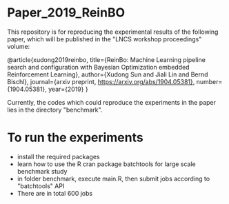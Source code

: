 # Paper_2019_ReinBO
This repository is for reproducing the experimental results of the following paper, which will be published in the "LNCS workshop proceedings" volume:

@article{xudong2019reinbo, title={ReinBo: Machine Learning pipeline search and configuration with Bayesian Optimization embedded Reinforcement Learning}, author={Xudong Sun and Jiali Lin and Bernd Bischl}, journal={arxiv preprint, https://arxiv.org/abs/1904.05381}, number={1904.05381}, year={2019} }

Currently, the codes which could reproduce the experiments in the paper lies in the directory "benchmark".

# To run the experiments

- install the required packages
- learn how to use the R cran package batchtools for large scale benchmark study
- in folder benchmark, execute main.R, then submit jobs according to "batchtools" API
- There are in total 600 jobs
